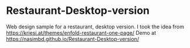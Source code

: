 # Restaurant-Desktop-version
Web design sample for a restaurant, desktop version. I took the idea from https://kriesi.at/themes/enfold-restaurant-one-page/
Demo at https://nasimbd.github.io/Restaurant-Desktop-version/

